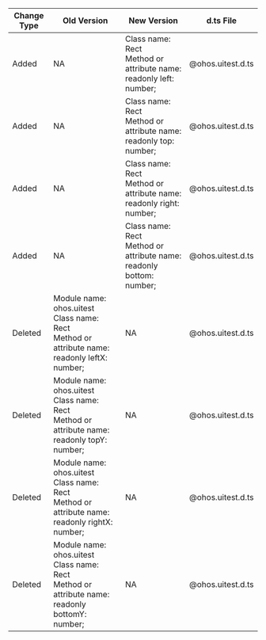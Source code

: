 | Change Type | Old Version | New Version | d.ts File |
| ---- | ------ | ------ | -------- |
|Added|NA|Class name: Rect<br>Method or attribute name: readonly left: number;|@ohos.uitest.d.ts|
|Added|NA|Class name: Rect<br>Method or attribute name: readonly top: number;|@ohos.uitest.d.ts|
|Added|NA|Class name: Rect<br>Method or attribute name: readonly right: number;|@ohos.uitest.d.ts|
|Added|NA|Class name: Rect<br>Method or attribute name: readonly bottom: number;|@ohos.uitest.d.ts|
|Deleted|Module name: ohos.uitest<br>Class name: Rect<br>Method or attribute name: readonly leftX: number;|NA|@ohos.uitest.d.ts|
|Deleted|Module name: ohos.uitest<br>Class name: Rect<br>Method or attribute name: readonly topY: number;|NA|@ohos.uitest.d.ts|
|Deleted|Module name: ohos.uitest<br>Class name: Rect<br>Method or attribute name: readonly rightX: number;|NA|@ohos.uitest.d.ts|
|Deleted|Module name: ohos.uitest<br>Class name: Rect<br>Method or attribute name: readonly bottomY: number;|NA|@ohos.uitest.d.ts|
